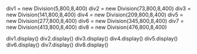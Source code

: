   div1 = new Division(5,800,8,400)
  div2 = new Division(73,800,8,400)
  div3 = new Division(141,800,8,400)
  div4 = new Division(209,800,8,400)
  div5 = new Division(277,800,8,400)
  div6 = new Division(345,800,8,400)
  div7 = new Division(413,800,8,400)
  div8 = new Division(476,800,8,400)


  div1.display()
  div2.display()
  div3.display()
  div4.display()
  div5.display()
  div6.display()
  div7.display()
  div8.display()
